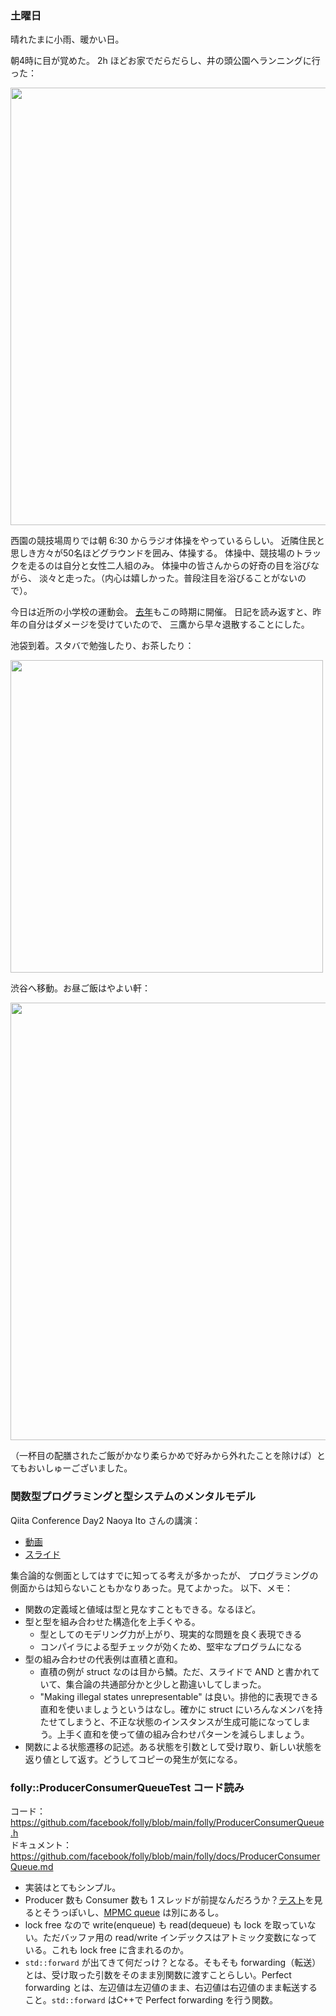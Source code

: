 ### 土曜日

晴れたまに小雨、暖かい日。

朝4時に目が覚めた。
2h ほどお家でだらだらし、井の頭公園へランニングに行った：

<img src="https://i.imgur.com/tDS003M.jpg" width="700">

西園の競技場周りでは朝 6:30 からラジオ体操をやっているらしい。
近隣住民と思しき方々が50名ほどグラウンドを囲み、体操する。
体操中、競技場のトラックを走るのは自分と女性二人組のみ。
体操中の皆さんからの好奇の目を浴びながら、
淡々と走った。（内心は嬉しかった。普段注目を浴びることがないので）。

今日は近所の小学校の運動会。
[去年](https://github.com/toasa/diary/blob/main/2022/10/29.md)もこの時期に開催。
日記を読み返すと、昨年の自分はダメージを受けていたので、
三鷹から早々退散することにした。

池袋到着。スタバで勉強したり、お茶したり：

<img src="https://i.imgur.com/R5jqMZp.jpg" width="500">

渋谷へ移動。お昼ご飯はやよい軒：

<img src="https://i.imgur.com/8ld3sHA.jpg" width="700">

（一杯目の配膳されたご飯がかなり柔らかめで好みから外れたことを除けば）とてもおいしゅーございました。

### 関数型プログラミングと型システムのメンタルモデル

Qiita Conference Day2 Naoya Ito さんの講演：

- [動画](https://youtu.be/pe0vW9AyunQ?si=lkWZzGYaJ2DNSM8w&t=9530)
- [スライド](https://speakerdeck.com/naoya/guan-shu-xing-puroguramingutoxing-sisutemunomentarumoderu)

集合論的な側面としてはすでに知ってる考えが多かったが、
プログラミングの側面からは知らないこともかなりあった。見てよかった。
以下、メモ：

- 関数の定義域と値域は型と見なすこともできる。なるほど。
- 型と型を組み合わせた構造化を上手くやる。
    - 型としてのモデリング力が上がり、現実的な問題を良く表現できる
    - コンパイラによる型チェックが効くため、堅牢なプログラムになる
- 型の組み合わせの代表例は直積と直和。
    - 直積の例が struct なのは目から鱗。ただ、スライドで AND と書かれていて、集合論の共通部分かと少しと勘違いしてしまった。
    - "Making illegal states unrepresentable" は良い。排他的に表現できる直和を使いましょうというはなし。確かに struct にいろんなメンバを持たせてしまうと、不正な状態のインスタンスが生成可能になってしまう。上手く直和を使って値の組み合わせパターンを減らしましょう。
- 関数による状態遷移の記述。ある状態を引数として受け取り、新しい状態を返り値として返す。どうしてコピーの発生が気になる。

### folly::ProducerConsumerQueueTest コード読み

コード： https://github.com/facebook/folly/blob/main/folly/ProducerConsumerQueue.h<br>
ドキュメント： https://github.com/facebook/folly/blob/main/folly/docs/ProducerConsumerQueue.md

- 実装はとてもシンプル。
- Producer 数も Consumer 数も 1 スレッドが前提なんだろうか？[テスト](https://github.com/facebook/folly/blob/main/folly/test/ProducerConsumerQueueTest.cpp)を見るとそうっぽいし、[MPMC queue](https://github.com/facebook/folly/blob/main/folly/MPMCQueue.h) は別にあるし。
- lock free なので write(enqueue) も read(dequeue) も lock を取っていない。ただバッファ用の read/write インデックスはアトミック変数になっている。これも lock free に含まれるのか。
- `std::forward` が出てきて何だっけ？となる。そもそも forwarding（転送）とは、受け取った引数をそのまま別関数に渡すことらしい。Perfect forwarding とは、左辺値は左辺値のまま、右辺値は右辺値のまま転送すること。`std::forward` はC++で Perfect forwarding を行う関数。

